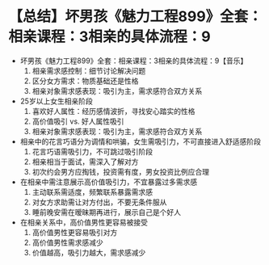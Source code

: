 # 【总结】坏男孩《魅力工程899》全套：相亲课程：3相亲的具体流程：9

-   坏男孩《魅力工程899》全套：相亲课程：3相亲的具体流程：9【音乐】
    1.  相亲需求感控制：细节讨论解决问题
    2.  区分女方需求：物质基础还是性格
    3.  相亲对象需求感表现：吸引为主，需求感符合双方关系
-   25岁以上女生相亲阶段
    1.  喜欢好人属性：经历感情波折，寻找安心踏实的性格
    2.  高价值吸引 vs. 好人属性吸引
    3.  相亲对象需求感表现：吸引为主，需求感符合双方关系
-   相亲中的花言巧语分为调情和哄骗，女生需吸引力，不可直接进入舒适感阶段
    1.  花言巧语需吸引力，不可跳过吸引阶段
    2.  相亲相当于面试，需深入了解对方
    3.  初次约会男方应掏钱，投资需有度，男女投资比例应合理
-   在相亲中需注意展示高价值吸引力，不宜暴露过多需求感
    1.  主动联系需适度，频繁联系暴露需求感
    2.  对女方求助需让对方付出，不要无条件服从
    3.  睡前晚安需在暧昧期再进行，展示自己是个好人
-   在相亲关系中，高价值男性更容易被接受
    1.  高价值男性更容易吸引对方
    2.  高价值男性需求感减少
    3.  价值越高，吸引力越大，需求感减少